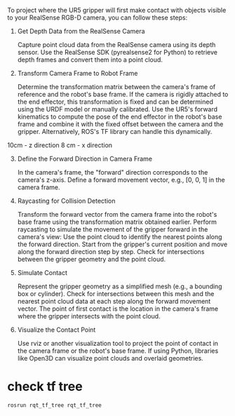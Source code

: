 To project where the UR5 gripper will first make contact with objects visible to your RealSense RGB-D camera, you can follow these steps:
1. Get Depth Data from the RealSense Camera

    Capture point cloud data from the RealSense camera using its depth sensor. Use the RealSense SDK (pyrealsense2 for Python) to retrieve depth frames and convert them into a point cloud.

2. Transform Camera Frame to Robot Frame

    Determine the transformation matrix between the camera's frame of reference and the robot's base frame.
        If the camera is rigidly attached to the end effector, this transformation is fixed and can be determined using the URDF model or manually calibrated.
        Use the UR5's forward kinematics to compute the pose of the end effector in the robot's base frame and combine it with the fixed offset between the camera and the gripper.
        Alternatively, ROS's TF library can handle this dynamically.


10cm - z direction
8 cm - x direction

3. Define the Forward Direction in Camera Frame

    In the camera's frame, the "forward" direction corresponds to the camera's z-axis.
    Define a forward movement vector, e.g., [0, 0, 1] in the camera frame.

4. Raycasting for Collision Detection

    Transform the forward vector from the camera frame into the robot's base frame using the transformation matrix obtained earlier.
    Perform raycasting to simulate the movement of the gripper forward in the camera's view:
        Use the point cloud to identify the nearest points along the forward direction.
        Start from the gripper's current position and move along the forward direction step by step.
        Check for intersections between the gripper geometry and the point cloud.

5. Simulate Contact

    Represent the gripper geometry as a simplified mesh (e.g., a bounding box or cylinder).
    Check for intersections between this mesh and the nearest point cloud data at each step along the forward movement vector.
    The point of first contact is the location in the camera's frame where the gripper intersects with the point cloud.

6. Visualize the Contact Point

    Use rviz or another visualization tool to project the point of contact in the camera frame or the robot's base frame.
    If using Python, libraries like Open3D can visualize point clouds and overlaid geometries.


# check tf tree

```bash
rosrun rqt_tf_tree rqt_tf_tree
```